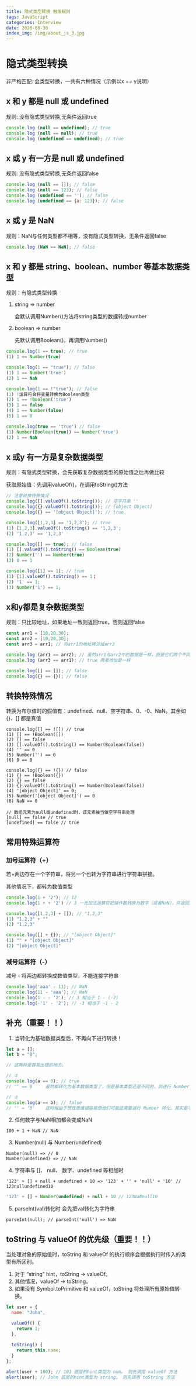 ```yaml
---
title: 隐式类型转换 触发规则
tags: JavaScript
categories: Interview
date: 2020-08-30
index_img: /img/about_js_3.jpg
---
```


# 隐式类型转换
非严格匹配: 会类型转换，一共有六种情况（示例以x == y说明）

## x 和 y 都是 null 或 undefined
规则: 没有隐式类型转换,无条件返回true
```js
console.log (null == undefined); // true
console.log (null == null); // true
console.log (undefined == undefined); // true
```

## x 或 y 有一方是 null 或 undefined
规则: 没有隐式类型转换,无条件返回false
```js
console.log (null == []); // false
console.log (null == 123); // false
console.log (undefined == ''); // false
console.log (undefined == {a: 123}); // false
```

## x 或 y 是 NaN 
规则：NaN与任何类型都不相等，没有隐式类型转换，无条件返回false
```js
console.log (NaN == NaN); // false
```

## x 和 y 都是 string、boolean、number 等基本数据类型
规则：有隐式类型转换

1. string => number

    会默认调用Number()方法将string类型的数据转成number

2. boolean => number

    先默认调用Boolean()，再调用Number()
    
```js
console.log(1 == true); // true 
(1) 1 == Number(true)

console.log(1 == "true"); // false
(1) 1 == Number('true')
(2) 1 == NaN

console.log(1 == !"true"); // false
(1) !运算符会将变量转换为Boolean类型
(2) 1 == !Boolean('true')
(3) 1 == false
(4) 1 == Number(false)
(5) 1 == 0 

console.log(true == 'true') // false
(1) Number(Boolean(true)) == Number('true')
(2) 1 == NaN
```

## x 或y 有一方是复杂数据类型
规则：有隐式类型转换，会先获取复杂数据类型的原始值之后再做比较

获取原始值：先调用valueOf()，在调用toString()方法
```js
// 注意转换特殊情况
console.log([].valueOf().toString()); // 空字符串 ''
console.log({}.valueOf().toString()); // [object Object]
console.log({} == '[object Object]'); // true

console.log([1,2,3] == '1,2,3'); // true
(1) [1,2,3].valueOf().toString() == '1,2,3';
(2) '1,2,3' == '1,2,3'

console.log([] == true); // false
(1) [].valueOf().toString() == Boolean(true)
(2) Number('') == Number(true)
(3) 0 == 1

console.log([1] == 1); // true
(1) [1].valueOf().toString() == 1；
(2) '1' == 1;
(3) Number('1') == 1;
```

## x和y都是复杂数据类型
规则：只比较地址，如果地址一致则返回true，否则返回false
```js
const arr1 = [10,20,30];
const arr2 = [10,20,30];
const arr3 = arr1; // 将arr1的地址拷贝给arr3

console.log (arr1 == arr2); // 虽然arr1与arr2中的数据是一样，但是它们两个不同的地址
console.log (arr3 == arr1); // true 两者地址是一样

console.log([] == []); // false
console.log({} == {}); // false
```

## 转换特殊情况
转换为布尔值时的假值有：undefined、null、空字符串、0、-0、NaN。其余如 {}、[] 都是真值
```
console.log([] == ![]) // true
(1) [] == !Boolean([])
(2) [] == false
(3) [].valueOf().toString() == Number(Boolean(false))
(4) '' == 0
(5) Number('') == 0
(6) 0 == 0

console.log({} == !{}) // false
(1) {} == !Boolean({})
(2) {} == false
(3) {}.valueOf().toString() == Number(Boolean(false))
(4) '[object Object]' == 0;
(5) Number('[object Object]') == 0
(6) NaN == 0

// 数组元素为null或undefined时，该元素被当做空字符串处理
[null] == false // true
[undefined] == false // true
```
## 常用特殊运算符

### 加号运算符（+）
若+两边存在一个字符串，将另一个也转为字符串进行字符串拼接。

其他情况下，都转为数值类型
```js
console.log(1 + '2'); // 12
console.log(1 + + '2') // 3 一元加法运算符把操作数转换为数字（或者NaN），并返回这个转换后的数字  +'2'转换为数值2

console.log([1,2,3] + []); // "1,2,3"
(1) "1,2,3" + "" 
(2) "1,2,3"

console.log([] + {}); // "[object Object]"
(1) "" + "[object Object]"
(2) "[object Object]"
```

### 减号运算符（-）
减号 - 将两边都转换成数值类型，不能连接字符串
```js
console.log('aaa' - 11); // NaN
console.log(11 - 'aaa'); // NaN
console.log(1 - - '2'); // 3 相当于 1 - (-2)
console.log(-'1' - '2'); // -3 相当于 -1 - 2
```

## 补充（重要！！）
1. 当转化为基础数据类型后，不再向下进行转换！

```js
let a = [];
let b = "0";

// 这两种是容易出错的地方。

// ①
console.log(a == 0); // true
// '' == 0     虽然都转化为基本数据类型了，但是基本类型还是不同的，则进行 Number 转化为数字。所以返回 true

// ②
console.log(a == b); // false
// '' = '0'    这时候由于惯性思维很容易想他们可能还需要进行 Number 转化。其实是不需要了，因为他们都是基本数据类型且类型一致，直接返回 false 
```

2. 任何数字与NaN相加都会变成NaN

```
100 + 1 + NaN // NaN
```

3. Number(null) 与 Number(undefined)

```
Number(null) => // 0
Number(undefined) => // NaN
```

4. 字符串与 []、 null、 数字、undefined 等相加时

```
'123' + [] + null + undefined + 10 => '123' + '' + 'null' + '10' // 123nullundefined10
```

```js
'123' + [] + Number(undefined) + null + 10 // 123NaNnull10
```


5. parseInt(val)转化时 会先把val转化为字符串

```
parseInt(null); // parseInt('null') => NaN
```

## toString 与 valueOf 的优先级（重要！！）
当处理对象的原始值时，toString 和 valueOf 的执行顺序会根据执行时传入的类型有所区别。

1. 对于 “string” hint，toString -> valueOf。
2. 其他情况，valueOf -> toString。
3. 如果没有 Symbol.toPrimitive 和 valueOf，toString 将处理所有原始值转换。

```js
let user = {
  name: "John",

  valueOf() {
    return 1;
  },
  
  toString() {
    return this.name;
  }
};

alert(user + 100); // 101 底层的hint类型为 num。 则先调用 valueOf 方法
alert(user); // John 底层的hint类型为 string。 则先调用 toString 方法
```
 
